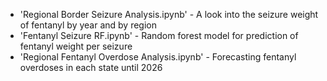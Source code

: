 - 'Regional Border Seizure Analysis.ipynb' - A look into the seizure weight of fentanyl by year and by region
- 'Fentanyl Seizure RF.ipynb' - Random forest model for prediction of fentanyl weight per seizure
- 'Regional Fentanyl Overdose Analysis.ipynb' - Forecasting fentanyl overdoses in each state until 2026
